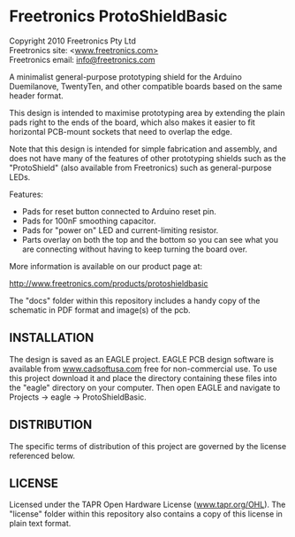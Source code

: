 Freetronics ProtoShieldBasic
==============================
Copyright 2010 Freetronics Pty Ltd  
Freetronics site:  <www.freetronics.com>  
Freetronics email: <info@freetronics.com>  

A minimalist general-purpose prototyping shield for the Arduino
Duemilanove, TwentyTen, and other compatible boards based on the same
header format.

This design is intended to maximise prototyping area by extending the
plain pads right to the ends of the board, which also makes it easier
to fit horizontal PCB-mount sockets that need to overlap the edge.

Note that this design is intended for simple fabrication and assembly,
and does not have many of the features of other prototyping shields
such as the "ProtoShield" (also available from Freetronics) such as
general-purpose LEDs.

Features:

 * Pads for reset button connected to Arduino reset pin.
 * Pads for 100nF smoothing capacitor.
 * Pads for "power on" LED and current-limiting resistor.
 * Parts overlay on both the top and the bottom so you can see what you
   are connecting without having to keep turning the board over.

More information is available on our product page at:

  http://www.freetronics.com/products/protoshieldbasic

The "docs" folder within this repository includes a handy copy of the
schematic in PDF format and image(s) of the pcb.


INSTALLATION
------------
The design is saved as an EAGLE project. EAGLE PCB design software is
available from www.cadsoftusa.com free for non-commercial use. To use
this project download it and place the directory containing these files
into the "eagle" directory on your computer. Then open EAGLE and
navigate to Projects -> eagle -> ProtoShieldBasic.


DISTRIBUTION
------------
The specific terms of distribution of this project are governed by the
license referenced below.


LICENSE
-------
Licensed under the TAPR Open Hardware License (www.tapr.org/OHL).
The "license" folder within this repository also contains a copy of
this license in plain text format.
